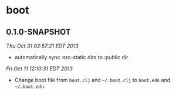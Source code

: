 # boot

## 0.1.0-SNAPSHOT

*Thu Oct 31 02:57:21 EDT 2013*

* automatically sync :src-static dirs to :public dir

*Fri Oct 11 12:10:31 EDT 2013*

* Change boot file from `boot.clj` and `~/.boot.clj` to `boot.edn` and
  `~/.boot.edn`.
